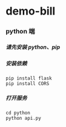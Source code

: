 # demo-bill

### python 端

##### 请先安装 python、pip

##### 安装依赖

```
pip install flask
pip install CORS
```

##### 打开服务

```
cd python
python api.py
```

